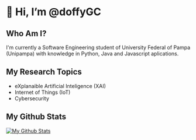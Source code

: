 # 👋 Hi, I’m @doffyGC

## Who Am I?
I'm currently a Software Engineering student of University Federal of Pampa (Unipampa) with knowledge in Python, Java and Javascript aplications.

## My Research Topics

- eXplanaible Artificial Inteligence (XAI)
- Internet of Things (IoT)
- Cybersecurity

## My Github Stats

[![My Github Stats](https://github-readme-stats.vercel.app/api?username=doffyGC)](https://github.com/anuraghazra/github-readme-stats)


<!---
doffyGC/doffyGC is a ✨ special ✨ repository because its `README.md` (this file) appears on your GitHub profile.
You can click the Preview link to take a look at your changes.
--->
